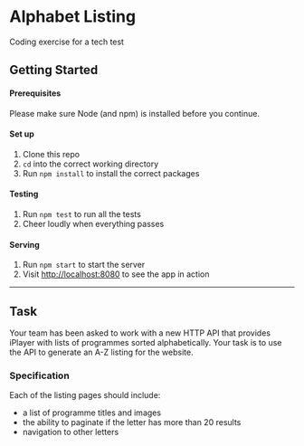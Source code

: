 # Alphabet Listing
Coding exercise for a tech test

## Getting Started
#### Prerequisites
Please make sure Node (and npm) is installed before you continue.

#### Set up
1. Clone this repo
1. `cd` into the correct working directory
1. Run `npm install` to install the correct packages

#### Testing
1. Run `npm test` to run all the tests
1. Cheer loudly when everything passes

#### Serving
1. Run `npm start` to start the server
1. Visit [http://localhost:8080](http://localhost:8080) to see the app in action

---

## Task
Your team has been asked to work with a new HTTP API that provides iPlayer with lists of programmes sorted alphabetically. Your task is to use the API to generate an A-Z listing for the website.

### Specification
Each of the listing pages should include:

- a list of programme titles and images
- the ability to paginate if the letter has more than 20 results
- navigation to other letters
